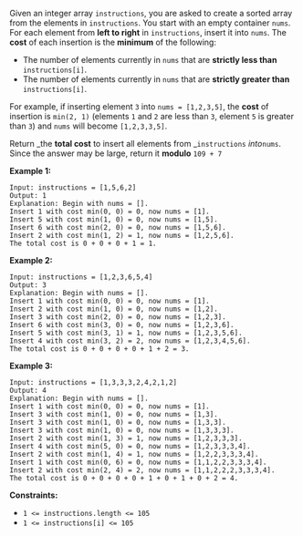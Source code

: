 Given an integer array `instructions`, you are asked to create a sorted array
from the elements in `instructions`. You start with an empty container `nums`.
For each element from **left to right** in `instructions`, insert it into
`nums`. The **cost** of each insertion is the **minimum** of the following:

  * The number of elements currently in `nums` that are **strictly less than** `instructions[i]`.
  * The number of elements currently in `nums` that are **strictly greater than** `instructions[i]`.

For example, if inserting element `3` into `nums = [1,2,3,5]`, the **cost** of
insertion is `min(2, 1)` (elements `1` and `2` are less than `3`, element `5`
is greater than `3`) and `nums` will become `[1,2,3,3,5]`.

Return _the **total cost** to insert all elements from _`instructions`
_into_`nums`. Since the answer may be large, return it **modulo** `109 + 7`



**Example 1:**

    
    
    Input: instructions = [1,5,6,2]
    Output: 1
    Explanation: Begin with nums = [].
    Insert 1 with cost min(0, 0) = 0, now nums = [1].
    Insert 5 with cost min(1, 0) = 0, now nums = [1,5].
    Insert 6 with cost min(2, 0) = 0, now nums = [1,5,6].
    Insert 2 with cost min(1, 2) = 1, now nums = [1,2,5,6].
    The total cost is 0 + 0 + 0 + 1 = 1.

**Example 2:**

    
    
    Input: instructions = [1,2,3,6,5,4]
    Output: 3
    Explanation: Begin with nums = [].
    Insert 1 with cost min(0, 0) = 0, now nums = [1].
    Insert 2 with cost min(1, 0) = 0, now nums = [1,2].
    Insert 3 with cost min(2, 0) = 0, now nums = [1,2,3].
    Insert 6 with cost min(3, 0) = 0, now nums = [1,2,3,6].
    Insert 5 with cost min(3, 1) = 1, now nums = [1,2,3,5,6].
    Insert 4 with cost min(3, 2) = 2, now nums = [1,2,3,4,5,6].
    The total cost is 0 + 0 + 0 + 0 + 1 + 2 = 3.
    

**Example 3:**

    
    
    Input: instructions = [1,3,3,3,2,4,2,1,2]
    Output: 4
    Explanation: Begin with nums = [].
    Insert 1 with cost min(0, 0) = 0, now nums = [1].
    Insert 3 with cost min(1, 0) = 0, now nums = [1,3].
    Insert 3 with cost min(1, 0) = 0, now nums = [1,3,3].
    Insert 3 with cost min(1, 0) = 0, now nums = [1,3,3,3].
    Insert 2 with cost min(1, 3) = 1, now nums = [1,2,3,3,3].
    Insert 4 with cost min(5, 0) = 0, now nums = [1,2,3,3,3,4].
    ​​​​​​​Insert 2 with cost min(1, 4) = 1, now nums = [1,2,2,3,3,3,4].
    ​​​​​​​Insert 1 with cost min(0, 6) = 0, now nums = [1,1,2,2,3,3,3,4].
    ​​​​​​​Insert 2 with cost min(2, 4) = 2, now nums = [1,1,2,2,2,3,3,3,4].
    The total cost is 0 + 0 + 0 + 0 + 1 + 0 + 1 + 0 + 2 = 4.
    



**Constraints:**

  * `1 <= instructions.length <= 105`
  * `1 <= instructions[i] <= 105`

